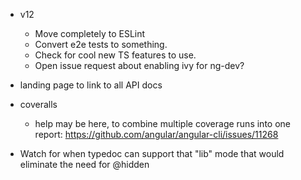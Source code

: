 - v12

  - Move completely to ESLint
  - Convert e2e tests to something.
  - Check for cool new TS features to use.
  - Open issue request about enabling ivy for ng-dev?

- landing page to link to all API docs
- coveralls
  - help may be here, to combine multiple coverage runs into one report: https://github.com/angular/angular-cli/issues/11268
- Watch for when typedoc can support that "lib" mode that would eliminate the need for @hidden
